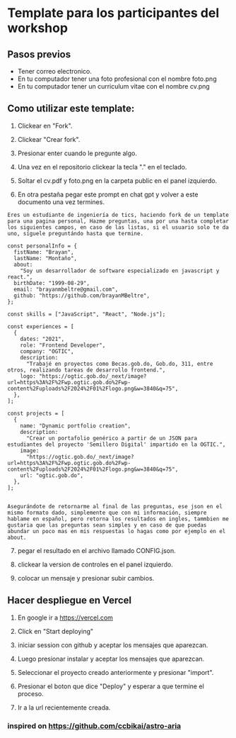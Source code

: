 # Template para los participantes del workshop

## Pasos previos

- Tener correo electronico.
- En tu computador tener una foto profesional con el nombre foto.png
- En tu computador tener un curriculum vitae con el nombre cv.png

## Como utilizar este template:

1. Clickear en "Fork".

2. Clickear "Crear fork".

3. Presionar enter cuando le pregunte algo.

4. Una vez en el repositorio clickear la tecla "." en el teclado.

5. Soltar el cv.pdf y foto.png en la carpeta public en el panel izquierdo.

6. En otra pestaña pegar este prompt en chat gpt y volver a este documento una vez termines.

```
Eres un estudiante de ingeniería de tics, haciendo fork de un template para una pagina personal, Hazme preguntas, una por una hasta completar los siguientes campos, en caso de las listas, si el usuario solo te da uno, síguele preguntándo hasta que termine.

const personalInfo = {
  fistName: "Brayan",
  lastName: "Montaño",
  about:
    "Soy un desarrollador de software especializado en javascript y react.",
  birthDate: "1999-08-29",
  email: "brayanmbeltre@gmail.com",
  github: "https://github.com/brayanMBeltre",
};

const skills = ["JavaScript", "React", "Node.js"];

const experiences = [
  {
    dates: "2021",
    role: "Frontend Developer",
    company: "OGTIC",
    description:
      "Trabajé en proyectos como Becas.gob.do, Gob.do, 311, entre otros, realizando tareas de desarrollo frontend.",
    logo: "https://ogtic.gob.do/_next/image?url=https%3A%2F%2Fwp.ogtic.gob.do%2Fwp-content%2Fuploads%2F2024%2F01%2Flogo.png&w=3840&q=75",
  },
];

const projects = [
  {
    name: "Dynamic portfolio creation",
    description:
      "Crear un portafolio genérico a partir de un JSON para estudiantes del proyecto 'Semillero Digital' impartido en la OGTIC.",
    image:
      "https://ogtic.gob.do/_next/image?url=https%3A%2F%2Fwp.ogtic.gob.do%2Fwp-content%2Fuploads%2F2024%2F01%2Flogo.png&w=3840&q=75",
    url: "ogtic.gob.do",
  },
];


Asegurándote de retornarme al final de las preguntas, ese json en el mismo formato dado, simplemente que con mi información, siempre hablame en español, pero retorna los resultados en ingles, tammbien me gustaria que las preguntas sean simples y en caso de que puedas abundar un poco mas en mis respuestas lo hagas como por ejemplo en el about.
```

7. pegar el resultado en el archivo llamado CONFIG.json.

8. clickear la version de controles en el panel izquierdo.

9. colocar un mensaje y presionar subir cambios.

## Hacer despliegue en Vercel

1. En google ir a https://vercel.com

2. Click en "Start deploying"

3. iniciar session con github y aceptar los mensajes que aparezcan.

4. Luego presionar instalar y aceptar los mensajes que aparezcan.

5. Seleccionar el proyecto creado anteriormente y presionar "import".

6. Presionar el boton que dice "Deploy" y esperar a que termine el proceso.

7. Ir a la url recientemente creada.

### inspired on https://github.com/ccbikai/astro-aria

